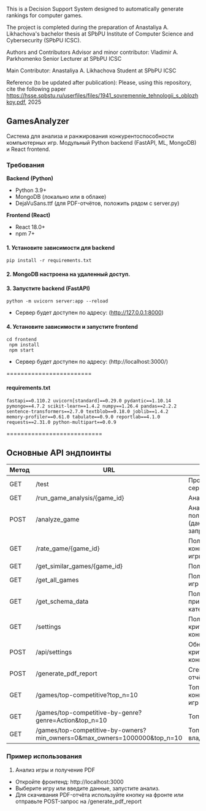 This is a Decision Support System designed to automatically generate rankings for computer games. 

The project is completed during the preparation of Anastaliya A. Likhachova's bachelor thesis at SPbPU Institute of Computer Science and Cybersecurity (SPbPU ICSC).


Authors and Contributors
Advisor and minor contributor: Vladimir A. Parkhomenko Senior Lecturer at SPbPU ICSC

Main Contributor: Anastaliya A. Likhachova Student at SPbPU ICSC

Reference (to be updated after publication):
Please, using this repository, cite the following paper https://hsse.spbstu.ru/userfiles/files/1941_sovremennie_tehnologii_s_oblozhkoy.pdf, 2025


## GamesAnalyzer
Система для анализа и ранжирования конкурентоспособности компьютерных игр.
Модульный Python backend (FastAPI, ML, MongoDB) и React frontend.

### Требования
<b>Backend (Python)</b>
- Python 3.9+
- MongoDB (локально или в облаке)
- DejaVuSans.ttf (для PDF-отчётов, положить рядом с server.py)

<b>Frontend (React)</b>
- React 18.0+
- npm 7+

#### 1. Установите зависимости для backend
<code>pip install -r requirements.txt</code>

#### 2. MongoDB настроена на удаленный доступ.

#### 3. Запустите backend (FastAPI)
<code>python -m uvicorn server:app --reload</code>
- Сервер будет доступен по адресу: (http://127.0.0.1:8000)

#### 4. Установите зависимости и запустите frontend
<code>cd frontend <br>
npm install <br>
npm start</code>
- Сервер будет доступен по адресу: (http://localhost:3000/)

========================
#### requirements.txt
<code>fastapi==0.110.2
uvicorn[standard]==0.29.0
pydantic==1.10.14
pymongo==4.7.2
scikit-learn==1.4.2
numpy==1.26.4
pandas==2.2.2
sentence-transformers==2.7.0
textblob==0.18.0
joblib==1.4.2
memory-profiler==0.61.0
tabulate==0.9.0
reportlab==4.1.0
requests==2.31.0
python-multipart==0.0.9</code>


===========================

## Основные API эндпоинты
| Метод | URL | Описание |
|-------|-----|----------|
| GET | /test | Проверка работы сервера |
| GET | /run_game_analysis/{game_id} | Анализ игры по ID |
| POST | /analyze_game | Анализ пользовательской игры (данные в теле запроса) |
| GET | /rate_game/{game_id} | Получить конкурентоспособность игры |
| GET | /get_similar_games/{game_id} | Получить похожие игры |
| GET | /get_all_games | Получить список всех игр |
| GET | /get_schema_data | Получить схему признаков (жанры, теги, категории) |
| GET | /settings | Получить настройки критериев конкурентоспособности |
| POST | /api/settings | Обновить настройки критериев конкурентоспособности |
| POST | /generate_pdf_report | Сгенерировать PDF-отчёт по анализу игры |
| GET | /games/top-competitive?top_n=10 | Топ-N конкурентоспособных игр |
| GET | /games/top-competitive-by-genre?genre=Action&top_n=10 | Топ-N по жанру |
| GET | /games/top-competitive-by-owners?min_owners=0&max_owners=1000000&top_n=10 | Топ-N по диапазону владельцев |

### Пример использования
1. Анализ игры и получение PDF
- Откройте фронтенд: http://localhost:3000
- Выберите игру или введите данные, запустите анализ.
- Для скачивания PDF-отчёта используйте кнопку на фронте или отправьте POST-запрос на /generate_pdf_report
